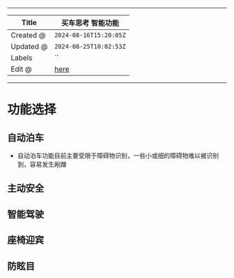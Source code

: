 -----

| Title     | 买车思考 智能功能                                         |
| --------- | ------------------------------------------------- |
| Created @ | `2024-08-16T15:20:05Z`                            |
| Updated @ | `2024-08-25T10:02:53Z`                            |
| Labels    | \`\`                                              |
| Edit @    | [here](https://github.com/junxnone/che/issues/18) |

-----

# 功能选择

## 自动泊车

  - 自动泊车功能目前主要受限于障碍物识别，一些小或细的障碍物难以被识别到，容易发生剐蹭

## 主动安全

## 智能驾驶

## 座椅迎宾

## 防眩目
